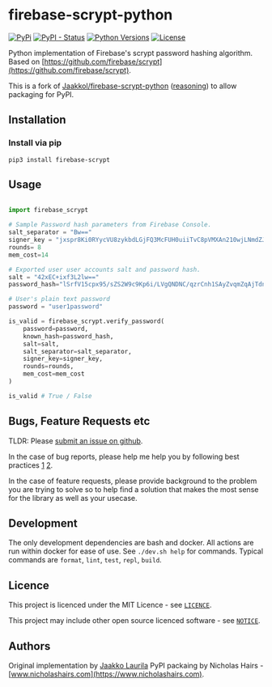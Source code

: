 # firebase-scrypt-python

[![PyPi](https://img.shields.io/pypi/v/firebase-scrypt.svg)](https://pypi.python.org/pypi/firebase-scrypt/)
[![PyPI - Status](https://img.shields.io/pypi/status/firebase-scrypt)](https://pypi.python.org/pypi/firebase-scrypt/)
[![Python Versions](https://img.shields.io/pypi/pyversions/firebase-scrypt.svg)](https://github.com/nhairs/firebase-scrypt-python)
[![License](https://img.shields.io/github/license/nhairs/firebase-scrypt.svg)](https://github.com/nhairs/firebase-scrypt-python)

Python implementation of Firebase's scrypt password hashing algorithm. Based on [https://github.com/firebase/scrypt](https://github.com/firebase/scrypt).

This is a fork of [Jaakkol/firebase-scrypt-python](https://github.com/JaakkoL/firebase-scrypt-python) ([reasoning](https://github.com/JaakkoL/firebase-scrypt-python/issues/4)) to allow packaging for PyPI.

## Installation
### Install via pip
```shell
pip3 install firebase-scrypt
```

## Usage

```python

import firebase_scrypt

# Sample Password hash parameters from Firebase Console.
salt_separator = "Bw=="
signer_key = "jxspr8Ki0RYycVU8zykbdLGjFQ3McFUH0uiiTvC8pVMXAn210wjLNmdZJzxUECKbm0QsEmYUSDzZvpjeJ9WmXA=="
rounds= 8
mem_cost=14

# Exported user user accounts salt and password hash.
salt = "42xEC+ixf3L2lw=="
password_hash="lSrfV15cpx95/sZS2W9c9Kp6i/LVgQNDNC/qzrCnh1SAyZvqmZqAjTdn3aoItz+VHjoZilo78198JAdRuid5lQ=="

# User's plain text password
password = "user1password"

is_valid = firebase_scrypt.verify_password(
    password=password,
    known_hash=password_hash,
    salt=salt,
    salt_separator=salt_separator,
    signer_key=signer_key,
    rounds=rounds,
    mem_cost=mem_cost
)

is_valid # True / False

```

## Bugs, Feature Requests etc
TLDR: Please [submit an issue on github](https://github.com/nhairs/firebase-scrypt/issues).

In the case of bug reports, please help me help you by following best practices [1](https://marker.io/blog/write-bug-report/) [2](https://www.chiark.greenend.org.uk/~sgtatham/bugs.html).

In the case of feature requests, please provide background to the problem you are trying to solve so to help find a solution that makes the most sense for the library as well as your usecase.

## Development
The only development dependencies are bash and docker. All actions are run within docker for ease of use. See `./dev.sh help` for commands. Typical commands are `format`, `lint`, `test`, `repl`, `build`.

## Licence
This project is licenced under the MIT Licence - see [`LICENCE`](https://github.com/nahirs/firebase-scrypt-python/blob/master/LICENCE).

This project may include other open source licenced software - see [`NOTICE`](https://github.com/nhairs/firebase-scrypt-python/blob/master/NOTICE).


## Authors
Original implementation by [Jaakko Laurila](https://github.com/JaakkoL)
PyPI packaing by Nicholas Hairs - [www.nicholashairs.com](https://www.nicholashairs.com).
